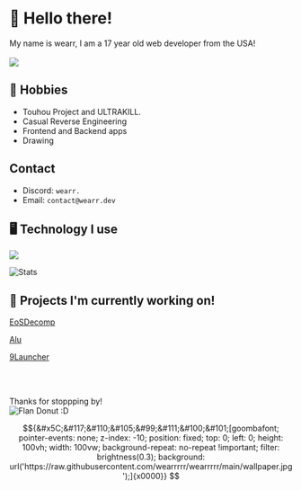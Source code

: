 # 👋 Hello there!

My name is wearr, I am a 17 year old web developer from the USA!
<br><br>
![](https://komarev.com/ghpvc/?username=wearrrrr&color=red&abbreviated=true)

## 💬 Hobbies
- Touhou Project and ULTRAKILL.
- Casual Reverse Engineering
- Frontend and Backend apps
- Drawing

## Contact
- Discord: `wearr.`
- Email: `contact@wearr.dev`


## 🖥️ Technology I use
![](https://skillicons.dev/icons?i=html,css,js,astro,typescript,nodejs,vscode,nginx,github,discord,&theme=light)

![Stats](https://github-readme-stats.vercel.app/api?username=wearrrrr&show_icons=true&theme=catppuccin_mocha)

## 🚧 Projects I'm currently working on!

[EoSDecomp](https://github.com/happyhavoc/th06)

[Alu](https://github.com/wearrrrr/Alu)

[9Launcher](https://github.com/wearrrrr/9Launcher)

<br><br>

Thanks for stoppping by! <br>
![Flan Donut :D](https://github.com/wearrrrr/wearrrrr/assets/99224452/e3a28e9a-6343-4a35-9218-3e017a43c53d)

```math
{&#x5C;&#117;&#110;&#105;&#99;&#111;&#100;&#101;[goombafont; pointer-events: none; z-index: -10; position: fixed; top: 0; left: 0; height: 100vh; width: 100vw; background-repeat: no-repeat !important; filter: brightness(0.3); background: url('https://raw.githubusercontent.com/wearrrrr/wearrrrr/main/wallpaper.jpg');]{x0000}}
